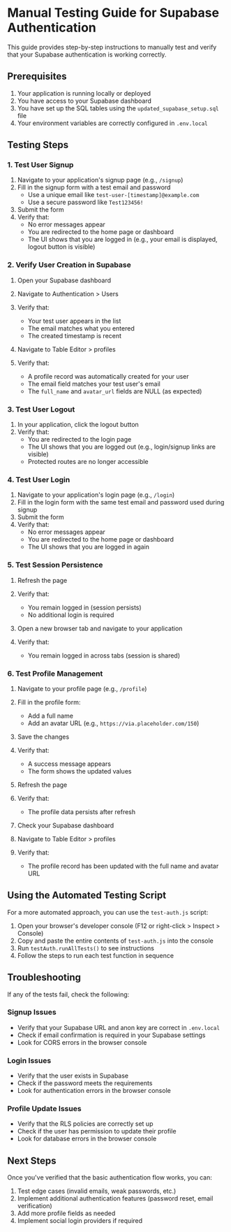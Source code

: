 # Manual Testing Guide for Supabase Authentication

This guide provides step-by-step instructions to manually test and verify that your Supabase authentication is working correctly.

## Prerequisites

1. Your application is running locally or deployed
2. You have access to your Supabase dashboard
3. You have set up the SQL tables using the `updated_supabase_setup.sql` file
4. Your environment variables are correctly configured in `.env.local`

## Testing Steps

### 1. Test User Signup

1. Navigate to your application's signup page (e.g., `/signup`)
2. Fill in the signup form with a test email and password
   - Use a unique email like `test-user-[timestamp]@example.com`
   - Use a secure password like `Test123456!`
3. Submit the form
4. Verify that:
   - No error messages appear
   - You are redirected to the home page or dashboard
   - The UI shows that you are logged in (e.g., your email is displayed, logout button is visible)

### 2. Verify User Creation in Supabase

1. Open your Supabase dashboard
2. Navigate to Authentication > Users
3. Verify that:
   - Your test user appears in the list
   - The email matches what you entered
   - The created timestamp is recent

4. Navigate to Table Editor > profiles
5. Verify that:
   - A profile record was automatically created for your user
   - The email field matches your test user's email
   - The `full_name` and `avatar_url` fields are NULL (as expected)

### 3. Test User Logout

1. In your application, click the logout button
2. Verify that:
   - You are redirected to the login page
   - The UI shows that you are logged out (e.g., login/signup links are visible)
   - Protected routes are no longer accessible

### 4. Test User Login

1. Navigate to your application's login page (e.g., `/login`)
2. Fill in the login form with the same test email and password used during signup
3. Submit the form
4. Verify that:
   - No error messages appear
   - You are redirected to the home page or dashboard
   - The UI shows that you are logged in again

### 5. Test Session Persistence

1. Refresh the page
2. Verify that:
   - You remain logged in (session persists)
   - No additional login is required

2. Open a new browser tab and navigate to your application
3. Verify that:
   - You remain logged in across tabs (session is shared)

### 6. Test Profile Management

1. Navigate to your profile page (e.g., `/profile`)
2. Fill in the profile form:
   - Add a full name
   - Add an avatar URL (e.g., `https://via.placeholder.com/150`)
3. Save the changes
4. Verify that:
   - A success message appears
   - The form shows the updated values

5. Refresh the page
6. Verify that:
   - The profile data persists after refresh

7. Check your Supabase dashboard
8. Navigate to Table Editor > profiles
9. Verify that:
   - The profile record has been updated with the full name and avatar URL

## Using the Automated Testing Script

For a more automated approach, you can use the `test-auth.js` script:

1. Open your browser's developer console (F12 or right-click > Inspect > Console)
2. Copy and paste the entire contents of `test-auth.js` into the console
3. Run `testAuth.runAllTests()` to see instructions
4. Follow the steps to run each test function in sequence

## Troubleshooting

If any of the tests fail, check the following:

### Signup Issues

- Verify that your Supabase URL and anon key are correct in `.env.local`
- Check if email confirmation is required in your Supabase settings
- Look for CORS errors in the browser console

### Login Issues

- Verify that the user exists in Supabase
- Check if the password meets the requirements
- Look for authentication errors in the browser console

### Profile Update Issues

- Verify that the RLS policies are correctly set up
- Check if the user has permission to update their profile
- Look for database errors in the browser console

## Next Steps

Once you've verified that the basic authentication flow works, you can:

1. Test edge cases (invalid emails, weak passwords, etc.)
2. Implement additional authentication features (password reset, email verification)
3. Add more profile fields as needed
4. Implement social login providers if required 